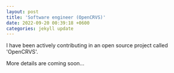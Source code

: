 ```yaml
---
layout: post
title: 'Software engineer (OpenCRVS)'
date: 2022-09-20 00:39:18 +0600
categories: jekyll update
---
```


I have been actively contributing in an open source project called 'OpenCRVS'.

More details are coming soon...
